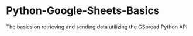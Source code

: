 # Python-Google-Sheets-Basics
The basics on retrieving and sending data utilizing the GSpread Python API
